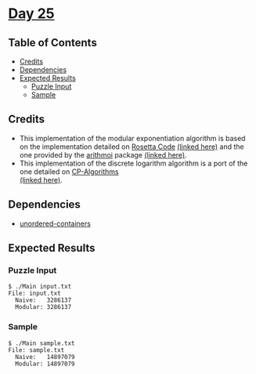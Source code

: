# [Day 25](https://adventofcode.com/2020/day/25)

## Table of Contents

- [Credits](#credits)
- [Dependencies](#dependencies)
- [Expected Results](#expected-results)
    + [Puzzle Input](#puzzle-input)
    + [Sample](#sample)

## Credits

- This implementation of the modular exponentiation algorithm is based on the
implementation detailed on [Rosetta Code] [(linked here)][1] and the one
provided by the [arithmoi] package [(linked here)][2].
- This implementation of the discrete logarithm algorithm is a port of the
one detailed on [CP-Algorithms] \
[(linked here)][3].

## Dependencies

- [unordered-containers]

## Expected Results

### Puzzle Input

```console
$ ./Main input.txt
File: input.txt
  Naive:   3286137
  Modular: 3286137
```

### Sample

```console
$ ./Main sample.txt
File: sample.txt
  Naive:   14897079
  Modular: 14897079
```

[Rosetta Code]: http://rosettacode.org/wiki/Rosetta_Code
[1]: https://rosettacode.org/wiki/Modular_exponentiation#Haskell
[arithmoi]: https://hackage.haskell.org/package/arithmoi
[2]: https://hackage.haskell.org/package/arithmoi-0.11.0.1/docs/src/Math.NumberTheory.Powers.Modular.html#powMod
[CP-Algorithms]: https://cp-algorithms.com/
[3]: https://cp-algorithms.com/algebra/discrete-log.html
[unordered-containers]: https://hackage.haskell.org/package/unordered-containers
